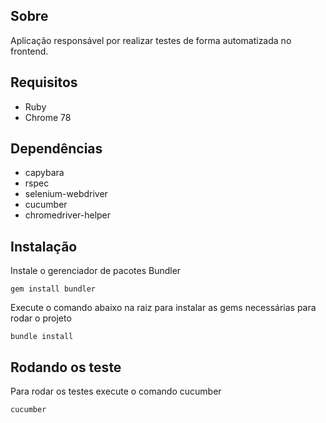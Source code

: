 ## Sobre
Aplicação responsável por realizar testes de forma automatizada no frontend.

## Requisitos
- Ruby
- Chrome 78

## Dependências
- capybara
- rspec
- selenium-webdriver
- cucumber
- chromedriver-helper

## Instalação
Instale o gerenciador de pacotes Bundler
```
gem install bundler
```

Execute o comando abaixo na raiz para instalar as gems necessárias para rodar o projeto
```
bundle install
```


## Rodando os teste
Para rodar os testes execute o comando cucumber
```
cucumber
```
